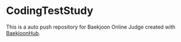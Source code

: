 # CodingTestStudy
This is a auto push repository for Baekjoon Online Judge created with [BaekjoonHub](https://github.com/BaekjoonHub/BaekjoonHub).
